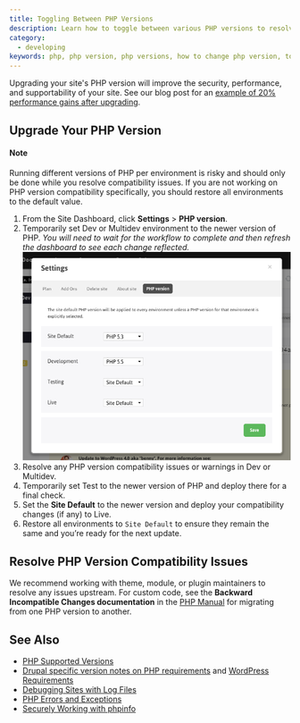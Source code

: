 ```yaml
---
title: Toggling Between PHP Versions
description: Learn how to toggle between various PHP versions to resolve PHP version compatibility issues.
category:
  - developing
keywords: php, php version, php versions, how to change php version, toggle php version, change php version, update php version, downgrade php version, switch php version
---
```

Upgrading your site's PHP version will improve the security, performance, and supportability of your site. See our blog post for an [example of 20% performance gains after upgrading](https://pantheon.io/blog/choose-your-own-php-adventure-php-55-now-available-20-performance-gains).

## Upgrade Your PHP Version

<div class="alert alert-info" role="alert">
<h4>Note</h4>
Running different versions of PHP per environment is risky and should only be done while you resolve compatibility issues. If you are not working on PHP version compatibility specifically, you should restore all environments to the default value.
</div>

1. From the Site Dashboard, click **Settings** > **PHP version**.
2. Temporarily set Dev or Multidev environment to the newer version of PHP. _You will need to wait for the workflow to complete and then refresh the dashboard to see each change reflected._
![PHP Settings on the Pantheon Site Dashboard](/source/docs/assets/images/desk_images/356186.png)
3. Resolve any PHP version compatibility issues or warnings in Dev or Multidev.
4. Temporarily set Test to the newer version of PHP and deploy there for a final check.
5. Set the **Site Default** to the newer version and deploy your compatibility changes (if any) to Live.
6. Restore all environments to `Site Default` to ensure they remain the same and you’re ready for the next update.

## Resolve PHP Version Compatibility Issues

We recommend working with theme, module, or plugin maintainers to resolve any issues upstream. For custom code, see the **Backward Incompatible Changes documentation** in the [PHP Manual](http://php.net/manual/en/appendices.php) for migrating from one PHP version to another.

## See Also

* [PHP Supported Versions](http://php.net/supported-versions.php)
* [Drupal specific version notes on PHP requirements](https://www.drupal.org/requirements/php#drupalversions) and [WordPress Requirements](https://wordpress.org/about/requirements/)
* [Debugging Sites with Log Files](/docs/articles/sites/logs/debugging-sites-with-log-files/)
* [PHP Errors and Exceptions](/docs/articles/sites/php-errors-and-exceptions/)
* [Securely Working with phpinfo](/docs/articles/sites/secure-phpinfo/)
